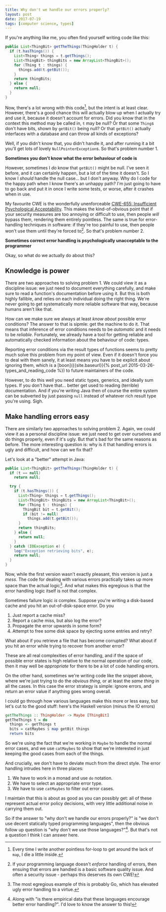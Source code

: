```yaml
---
title: Why don't we handle our errors properly?
layout: post
date: 2017-07-19
tags: [computer science, types]
---
```


If you're anything like me, you often find yourself writing code like this:

```java
public List<ThingBit> getTheThings(ThingHolder t) {
  if (t.hasThings()) {
    List<Thing> things = t.getThings();
    List<ThingBit> thingBits = new ArrayList<ThingBit>();
    for (Thing t : things) {
      things.add(t.getBit());
    }
    return thingBits;
  } else {
    return null;
  }
}
```

Now, there's a lot wrong with this code[^map], but the intent is at least clear.
However, there's a good chance this will actually blow up when I actually try and use
it, because it doesn't account for errors. Did you know that in the context this
method may be called in, `t` may be null? Or that some `Thing`s don't have bits,
shown by `getBit()` being null? Or that `getBit()` actually interfaces with a
database and can throw all kinds of exceptions?

[^map]: Every time I write another pointless for-loop to get around the lack of
    `map`, I die a little inside.
    
Well, if you didn't know that, you didn't handle it, and after running it a bit
you'll get lots of lovely `NullPointerException`s. So that's problem number 1.

__Sometimes you don't know what the error behaviour of code is__

However, sometimes I *do* know that `getBit()` might be null. I've seen it
before, and it can certainly happen, but a lot of the time it doesn't. So I know
I *should* handle the null case... but I don't anyway. Why do I code for the
happy path when I know there's an unhappy path? I'm just going to have to go
back and put it in once I write some tests, or worse, after it crashes when in
use.

My favourite CWE is the wonderfully unenforceable [CWE-655: Insufficient
Psychological Acceptability](http://cwe.mitre.org/data/definitions/655.html).
This makes the kind-of-obvious point that if your security measures are too
annoying or difficult to use, then people *will* bypass them, rendering them
entirely pointless. The same is true for error-handling techniques in
software: if they're too painful to use, then people won't use them until they're
forced to[^language]. So that's problem number 2.

[^language]: If your programming language doesn't *enforce* handling of errors,
    then ensuing that errors are handled is a basic software quality issue. And often a
    security issue - perhaps this deserves its own CWE!

__Sometimes correct error handling is psychologically unacceptable to the programmer__

Okay, so what do we actually do about this?

<!-- more -->

## Knowledge is power

There are two approaches to solving problem 1. We could view it as a discipline 
issue: we just need to document everything carefully, and make sure to read
a function's documentation before using it. But this is both highly fallible, and
relies on each individual doing the right thing. We're never going to get systematically
more reliable software that way, because humans aren't like that.

How can we make sure we always at least *know about* possible error conditions? The
answer to that is sipmle: get the machine to do it. That means that inference of
error conditions needs to be *automatic* and it needs to be *reliable*. Fortunately,
we already have a tool for getting reliable and automatically checked information
about the behaviour of code: types.

Reporting error conditions via the result types of functions seems to pretty much
solve this problem from my point of view. Even if it doesn't force you to deal with
them sanely, it at least means you have to be explicit about ignoring them, which
is a [boon]({{site.baseurl}}{% post_url 2015-03-26-types_and_reading_code %}) 
to future maintainers of the code.

However, to do this well you need static types, generics, and ideally sum types.
If you don't have that... better get used to reading (terrible) documentation. And if
you're writing Java then of course the entire system can be subverted by just passing
`null` instead of whatever rich result type you're using. Sigh.

## Make handling errors easy

There are similarly two approaches to solving problem 2. Again, we could view
it as a personal discipline issue: we just need to get over ourselves and do 
things properly, even if it's ugly. But that's bad for the same reasons as before. 
The more interesting question is: why is it that handling errors is ugly and 
difficult, and how can we fix that?

Let's look at a "better" attempt in Java:

```java
public List<ThingBit> getTheThings(ThingHolder t) {
  if (t == null)
    return null;

  try {
    if (t.hasThings()) {
      List<Thing> things = t.getThings();
      List<ThingBit> thingBits = new ArrayList<ThingBit>();
      for (Thing t : things) {
        ThingBit bit = t.getBit();
        if (bit != null)
          things.add(t.getBit());
      }
      return thingBits;
    } else {
      return null;
    }
  } catch (IOException e) {
    log("Exception retrieving bits", e);
    return null;
  }
}
```

Now, while the first version wasn't exactly pleasant, this version is just a
*mess*. The code for dealing with various errors practically takes up more space
than the actual logic[^go]. And what makes this egregious is that the error handling
logic itself is not that complex. 

[^go]:The most egregious example of this is probably Go, which has elevated ugly error 
    handling to a virtue.

Sometimes failure logic *is* complex. Suppose you're writing a disk-based cache
and you hit an out-of-disk-space error. Do you

1. Just report a cache miss?
2. Report a cache miss, but also log the error?
3. Propagate the error upwards in some form?
4. Attempt to free some disk space by ejecting some entries and retry?

What about if you retrieve a file that has become corrupted? What about if you hit an error
while trying to recover from another error?

These are all real complexities of error handling, and if the space of possible error states
is high relative to the normal operation of our code, then it may well be *appropriate* for
there to be a lot of code handling errors. 

On the other hand, sometimes we're writing code like the snippet above, where we're just trying to
do the *obvious thing*, or at least the *same thing* in all the cases. In this case the error strategy
is simple: ignore errors, and return an error value if anything goes wrong overall.

I could go through how various languages make this more or less easy, but let's cut to
the good stuff: here's the Haskell version (minus the IO errors)
```haskell
getTheThings :: ThingHolder -> Maybe [ThingBit]
getTheThings t = do
  things <- getThings t
  bits = catMaybes $ map getBit things 
  return bits
```

So we're using the fact that we're working in `Maybe` to handle the normal error cases,
and we use `catMaybes` to show that we're interested in just keeping the good cases from
each of the things.

And crucially, we don't have to deviate much from the direct style. The error handling
intrudes here in three places:
1. We have to work in a monad and use `do` notation.
2. We have to select an appropriate error type.
3. We have to use `catMaybes` to filter out error cases.

I maintain that this is about as good as you can possibly get: all of these represent actual
error policy decisions, with very little additional noise in carrying them out.

So if the answer to "why don't we handle our errors properly?" is "we don't use 
decent statically typed programming languages", then the obvious follow up question
is "why don't we use those languages?"[^empirics]. But that's not a question I think I can answer here.

[^empirics]: Along with "is there empirical data that these languages encourage better error
    handling?". I'd love to know the answer to this!

